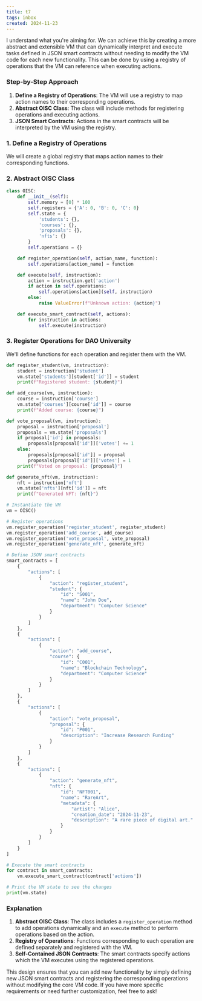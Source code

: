 ```yaml
---
title: t7
tags: inbox
created: 2024-11-23
---
```


I understand what you're aiming for. We can achieve this by creating a more abstract and extensible VM that can dynamically interpret and execute tasks defined in JSON smart contracts without needing to modify the VM code for each new functionality. This can be done by using a registry of operations that the VM can reference when executing actions.

### Step-by-Step Approach

1. **Define a Registry of Operations**: The VM will use a registry to map action names to their corresponding operations.
2. **Abstract OISC Class**: The class will include methods for registering operations and executing actions.
3. **JSON Smart Contracts**: Actions in the smart contracts will be interpreted by the VM using the registry.

### 1. Define a Registry of Operations
We will create a global registry that maps action names to their corresponding functions.

### 2. Abstract OISC Class

```python
class OISC:
    def __init__(self):
        self.memory = [0] * 100
        self.registers = {'A': 0, 'B': 0, 'C': 0}
        self.state = {
            'students': {},
            'courses': {},
            'proposals': {},
            'nfts': {}
        }
        self.operations = {}

    def register_operation(self, action_name, function):
        self.operations[action_name] = function

    def execute(self, instruction):
        action = instruction.get('action')
        if action in self.operations:
            self.operations[action](self, instruction)
        else:
            raise ValueError(f"Unknown action: {action}")

    def execute_smart_contract(self, actions):
        for instruction in actions:
            self.execute(instruction)
```

### 3. Register Operations for DAO University

We'll define functions for each operation and register them with the VM.

```python
def register_student(vm, instruction):
    student = instruction['student']
    vm.state['students'][student['id']] = student
    print(f"Registered student: {student}")

def add_course(vm, instruction):
    course = instruction['course']
    vm.state['courses'][course['id']] = course
    print(f"Added course: {course}")

def vote_proposal(vm, instruction):
    proposal = instruction['proposal']
    proposals = vm.state['proposals']
    if proposal['id'] in proposals:
        proposals[proposal['id']]['votes'] += 1
    else:
        proposals[proposal['id']] = proposal
        proposals[proposal['id']]['votes'] = 1
    print(f"Voted on proposal: {proposal}")

def generate_nft(vm, instruction):
    nft = instruction['nft']
    vm.state['nfts'][nft['id']] = nft
    print(f"Generated NFT: {nft}")

# Instantiate the VM
vm = OISC()

# Register operations
vm.register_operation('register_student', register_student)
vm.register_operation('add_course', add_course)
vm.register_operation('vote_proposal', vote_proposal)
vm.register_operation('generate_nft', generate_nft)

# Define JSON smart contracts
smart_contracts = [
    {
        "actions": [
            {
                "action": "register_student",
                "student": {
                    "id": "S001",
                    "name": "John Doe",
                    "department": "Computer Science"
                }
            }
        ]
    },
    {
        "actions": [
            {
                "action": "add_course",
                "course": {
                    "id": "C001",
                    "name": "Blockchain Technology",
                    "department": "Computer Science"
                }
            }
        ]
    },
    {
        "actions": [
            {
                "action": "vote_proposal",
                "proposal": {
                    "id": "P001",
                    "description": "Increase Research Funding"
                }
            }
        ]
    },
    {
        "actions": [
            {
                "action": "generate_nft",
                "nft": {
                    "id": "NFT001",
                    "name": "RareArt",
                    "metadata": {
                        "artist": "Alice",
                        "creation_date": "2024-11-23",
                        "description": "A rare piece of digital art."
                    }
                }
            }
        ]
    }
]

# Execute the smart contracts
for contract in smart_contracts:
    vm.execute_smart_contract(contract['actions'])

# Print the VM state to see the changes
print(vm.state)
```

### Explanation
1. **Abstract OISC Class**: The class includes a `register_operation` method to add operations dynamically and an `execute` method to perform operations based on the action.
2. **Registry of Operations**: Functions corresponding to each operation are defined separately and registered with the VM.
3. **Self-Contained JSON Contracts**: The smart contracts specify actions which the VM executes using the registered operations.

This design ensures that you can add new functionality by simply defining new JSON smart contracts and registering the corresponding operations without modifying the core VM code. If you have more specific requirements or need further customization, feel free to ask!